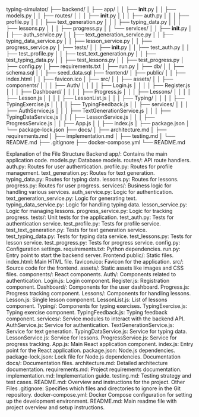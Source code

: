 typing-simulator/
├── backend/
│   ├── app/
│   │   ├── __init__.py
│   │   ├── models.py
│   │   ├── routes/
│   │   │   ├── __init__.py
│   │   │   ├── auth.py
│   │   │   ├── profile.py
│   │   │   ├── text_generation.py
│   │   │   ├── typing_data.py
│   │   │   ├── lessons.py
│   │   │   ├── progress.py
│   │   └── services/
│   │       ├── __init__.py
│   │       ├── auth_service.py
│   │       ├── text_generation_service.py
│   │       ├── typing_data_service.py
│   │       ├── lesson_service.py
│   │       ├── progress_service.py
│   ├── tests/
│   │   ├── __init__.py
│   │   ├── test_auth.py
│   │   ├── test_profile.py
│   │   ├── test_text_generation.py
│   │   ├── test_typing_data.py
│   │   ├── test_lessons.py
│   │   ├── test_progress.py
│   ├── config.py
│   ├── requirements.txt
│   ├── run.py
│   ├── db/
│   │   ├── schema.sql
│   │   ├── seed_data.sql
├── frontend/
│   ├── public/
│   │   ├── index.html
│   │   ├── favicon.ico
│   ├── src/
│   │   ├── assets/
│   │   ├── components/
│   │   │   ├── Auth/
│   │   │   │   ├── Login.js
│   │   │   │   ├── Register.js
│   │   │   ├── Dashboard/
│   │   │   │   ├── Progress.js
│   │   │   ├── Lessons/
│   │   │   │   ├── Lesson.js
│   │   │   │   ├── LessonList.js
│   │   │   ├── Typing/
│   │   │   │   ├── TypingExercise.js
│   │   │   │   ├── TypingFeedback.js
│   │   ├── services/
│   │   │   ├── AuthService.js
│   │   │   ├── TextGenerationService.js
│   │   │   ├── TypingDataService.js
│   │   │   ├── LessonService.js
│   │   │   ├── ProgressService.js
│   │   ├── App.js
│   │   ├── index.js
│   ├── package.json
│   └── package-lock.json
├── docs/
│   ├── architecture.md
│   ├── requirements.md
│   ├── implementation.md
│   ├── testing.md
│   └── README.md
├── .gitignore
├── docker-compose.yml
└── README.md



Explanation of the File Structure
Backend
app/: Contains the main application code.
models.py: Database models.
routes/: API route handlers.
auth.py: Routes for user authentication.
profile.py: Routes for profile management.
text_generation.py: Routes for text generation.
typing_data.py: Routes for typing data.
lessons.py: Routes for lessons.
progress.py: Routes for user progress.
services/: Business logic for handling various services.
auth_service.py: Logic for authentication.
text_generation_service.py: Logic for generating text.
typing_data_service.py: Logic for handling typing data.
lesson_service.py: Logic for managing lessons.
progress_service.py: Logic for tracking progress.
tests/: Unit tests for the application.
test_auth.py: Tests for authentication service.
test_profile.py: Tests for profile service.
test_text_generation.py: Tests for text generation service.
test_typing_data.py: Tests for typing data service.
test_lessons.py: Tests for lesson service.
test_progress.py: Tests for progress service.
config.py: Configuration settings.
requirements.txt: Python dependencies.
run.py: Entry point to start the backend server.
Frontend
public/: Static files.
index.html: Main HTML file.
favicon.ico: Favicon for the application.
src/: Source code for the frontend.
assets/: Static assets like images and CSS files.
components/: React components.
Auth/: Components related to authentication.
Login.js: Login component.
Register.js: Registration component.
Dashboard/: Components for the user dashboard.
Progress.js: Progress tracking component.
Lessons/: Components for handling lessons.
Lesson.js: Single lesson component.
LessonList.js: List of lessons component.
Typing/: Components for typing exercises.
TypingExercise.js: Typing exercise component.
TypingFeedback.js: Typing feedback component.
services/: Service modules to interact with the backend API.
AuthService.js: Service for authentication.
TextGenerationService.js: Service for text generation.
TypingDataService.js: Service for typing data.
LessonService.js: Service for lessons.
ProgressService.js: Service for progress tracking.
App.js: Main React application component.
index.js: Entry point for the React application.
package.json: Node.js dependencies.
package-lock.json: Lock file for Node.js dependencies.
Documentation
docs/: Documentation files.
architecture.md: Detailed architecture documentation.
requirements.md: Project requirements documentation.
implementation.md: Implementation guide.
testing.md: Testing strategy and test cases.
README.md: Overview and instructions for the project.
Other Files
.gitignore: Specifies which files and directories to ignore in the Git repository.
docker-compose.yml: Docker Compose configuration for setting up the development environment.
README.md: Main readme file with project overview and setup instructions.